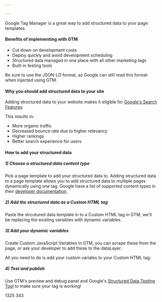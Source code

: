 ```yaml
---

---
```

Google Tag Manager is a great way to add structured data to your page templates. 

<amp-img src="/assets/images/structured-data.jpg" height="343" width="1325" layout="responsive"></amp-img>

#### Benefits of implementing with GTM

- Cut down on development costs
- Deploy quickly and avoid development scheduling
- Structured data managed in one place with all other marketing tags
- Built-in testing tools

Be sure to use the JSON-LD format, as Google can still read this format when injected using GTM.

#### Why you should add structured data to your site

Adding structured data to your website makes it eligible for [Google's Search Features](https://developers.google.com/search/docs/guides/search-features "Search Features")

This results in:
- More organic traffic
- Decreased bounce rate due to higher relevancy
- Higher rankings
- Better search experience for users

#### How to add your structured data

##### 1) Choose a structured data content type

Pick a page template to add your structured data to. Adding structured data to a page template allows you to add structured data to multiple pages dynamically using one tag. Google have a list of supported content types in their [developer documentation](https://developers.google.com/search/docs/data-types/article).

##### 2) Add the structured data as a Custom HTML tag

Paste the strcutured data template in to a Custom HTML tag in GTM, we'll be replacing the existing variables with dynamic variables.

##### 3) Add your dynamic variables

Create Custom JavaScript Variables in GTM, you can scrape these from the page, or ask your developer to add these to the dataLayer.

All you need to do is add your custom variales to your Custom HTML tag:



##### 4) Test and publish

Use GTM's preview and debug panel and Google's [Structured Data Testing Tool](https://search.google.com/structured-data/testing-tool) to make sure your tag is working!



1325 343